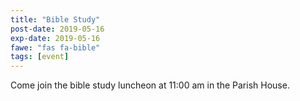 ```yaml
---
title: "Bible Study"
post-date: 2019-05-16
exp-date: 2019-05-16
fawe: "fas fa-bible"
tags: [event]
---
```

Come join the bible study luncheon at 11:00 am in the Parish House.